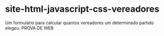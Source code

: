 # site-html-javascript-css-vereadores
 Um formulário para calcular quantos vereadores um determinado partido elegeu. PROVA DE WEB

